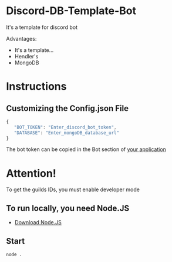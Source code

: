 # Discord-DB-Template-Bot
It's a template for discord bot

Advantages:
 - It's a template...
 - Hendler's
 - MongoDB

# Instructions
## Customizing the Config.json File
 ```js
 {
    "BOT_TOKEN": "Enter_discord_bot_token",
    "DATABASE": "Enter_mongoDB_database_url"
 }
 ```
 
 The bot token can be copied in the Bot section of [your application](https://discord.com/developers/applications)
 
 # Attention!
 To get the guilds IDs, you must enable developer mode

## To run locally, you need Node.JS
 - [Download Node.JS](https://nodejs.org/en/)

## Start
 ```sh
 node .
 ```
